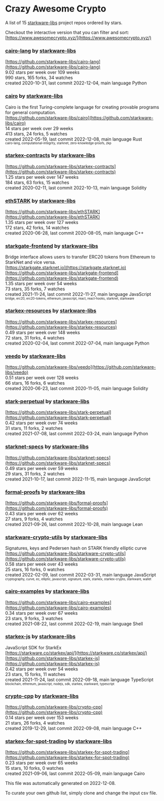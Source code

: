 # Crazy Awesome Crypto
A list of 15 [starkware-libs](https://github.com/starkware-libs) project repos ordered by stars.  

Checkout the interactive version that you can filter and sort: 
[https://www.awesomecrypto.xyz/](https://www.awesomecrypto.xyz/)  


### [cairo-lang](https://github.com/starkware-libs/cairo-lang) by [starkware-libs](https://github.com/starkware-libs)  
  
[https://github.com/starkware-libs/cairo-lang](https://github.com/starkware-libs/cairo-lang)  
9.02 stars per week over 109 weeks  
990 stars, 165 forks, 34 watches  
created 2020-10-31, last commit 2022-12-04, main language Python  


### [cairo](https://github.com/starkware-libs/cairo) by [starkware-libs](https://github.com/starkware-libs)  
Cairo is the first Turing-complete language for creating provable programs for general computation.  
[https://github.com/starkware-libs/cairo](https://github.com/starkware-libs/cairo)  
14 stars per week over 29 weeks  
413 stars, 24 forks, 5 watches  
created 2022-05-19, last commit 2022-12-08, main language Rust  
<sub><sup>cairo-lang, computational-integrity, starknet, zero-knowledge-proofs, zkp</sup></sub>


### [starkex-contracts](https://github.com/starkware-libs/starkex-contracts) by [starkware-libs](https://github.com/starkware-libs)  
  
[https://github.com/starkware-libs/starkex-contracts](https://github.com/starkware-libs/starkex-contracts)  
1.25 stars per week over 147 weeks  
184 stars, 63 forks, 15 watches  
created 2020-02-11, last commit 2022-10-13, main language Solidity  


### [ethSTARK](https://github.com/starkware-libs/ethSTARK) by [starkware-libs](https://github.com/starkware-libs)  
  
[https://github.com/starkware-libs/ethSTARK](https://github.com/starkware-libs/ethSTARK)  
1.35 stars per week over 127 weeks  
172 stars, 42 forks, 14 watches  
created 2020-06-28, last commit 2020-08-05, main language C++  


### [starkgate-frontend](https://github.com/starkware-libs/starkgate-frontend) by [starkware-libs](https://github.com/starkware-libs)  
Bridge interface allows users to transfer ERC20 tokens from Ethereum to StarkNet and vice versa.  
[https://starkgate.starknet.io](https://starkgate.starknet.io)  
[https://github.com/starkware-libs/starkgate-frontend](https://github.com/starkware-libs/starkgate-frontend)  
1.35 stars per week over 54 weeks  
73 stars, 35 forks, 7 watches  
created 2021-11-24, last commit 2022-11-27, main language JavaScript  
<sub><sup>bridge, erc20, erc20-tokens, ethereum, javascript, react, react-hooks, starknet, starkware</sup></sub>


### [starkex-resources](https://github.com/starkware-libs/starkex-resources) by [starkware-libs](https://github.com/starkware-libs)  
  
[https://github.com/starkware-libs/starkex-resources](https://github.com/starkware-libs/starkex-resources)  
0.49 stars per week over 148 weeks  
72 stars, 31 forks, 4 watches  
created 2020-02-04, last commit 2022-07-04, main language Python  


### [veedo](https://github.com/starkware-libs/veedo) by [starkware-libs](https://github.com/starkware-libs)  
  
[https://github.com/starkware-libs/veedo](https://github.com/starkware-libs/veedo)  
0.51 stars per week over 128 weeks  
66 stars, 16 forks, 6 watches  
created 2020-06-23, last commit 2020-11-05, main language Solidity  


### [stark-perpetual](https://github.com/starkware-libs/stark-perpetual) by [starkware-libs](https://github.com/starkware-libs)  
  
[https://github.com/starkware-libs/stark-perpetual](https://github.com/starkware-libs/stark-perpetual)  
0.42 stars per week over 74 weeks  
31 stars, 11 forks, 2 watches  
created 2021-07-08, last commit 2022-03-24, main language Python  


### [starknet-specs](https://github.com/starkware-libs/starknet-specs) by [starkware-libs](https://github.com/starkware-libs)  
  
[https://github.com/starkware-libs/starknet-specs](https://github.com/starkware-libs/starknet-specs)  
0.49 stars per week over 59 weeks  
29 stars, 31 forks, 2 watches  
created 2021-10-17, last commit 2022-11-15, main language JavaScript  


### [formal-proofs](https://github.com/starkware-libs/formal-proofs) by [starkware-libs](https://github.com/starkware-libs)  
  
[https://github.com/starkware-libs/formal-proofs](https://github.com/starkware-libs/formal-proofs)  
0.43 stars per week over 62 weeks  
27 stars, 9 forks, 4 watches  
created 2021-09-26, last commit 2022-10-28, main language Lean  


### [starkware-crypto-utils](https://github.com/starkware-libs/starkware-crypto-utils) by [starkware-libs](https://github.com/starkware-libs)  
Signatures, keys and Pedersen hash on STARK friendly elliptic curve  
[https://github.com/starkware-libs/starkware-crypto-utils](https://github.com/starkware-libs/starkware-crypto-utils)  
0.58 stars per week over 43 weeks  
25 stars, 16 forks, 0 watches  
created 2022-02-09, last commit 2022-03-31, main language JavaScript  
<sub><sup>cryptography, curve, ec, elliptic, javascript, signature, stark, starkex, starkex-crypto, starkware, wallet</sup></sub>


### [cairo-examples](https://github.com/starkware-libs/cairo-examples) by [starkware-libs](https://github.com/starkware-libs)  
  
[https://github.com/starkware-libs/cairo-examples](https://github.com/starkware-libs/cairo-examples)  
0.34 stars per week over 67 weeks  
23 stars, 9 forks, 3 watches  
created 2021-08-22, last commit 2022-02-19, main language Shell  


### [starkex-js](https://github.com/starkware-libs/starkex-js) by [starkware-libs](https://github.com/starkware-libs)  
JavaScript SDK for StarkEx  
[https://starkware.co/starkex/api/](https://starkware.co/starkex/api/)  
[https://github.com/starkware-libs/starkex-js](https://github.com/starkware-libs/starkex-js)  
0.42 stars per week over 54 weeks  
23 stars, 15 forks, 11 watches  
created 2021-11-24, last commit 2022-09-18, main language TypeScript  
<sub><sup>blockchain, ethereum, javascript, nodejs, sdk, starkex, starkware, typescript</sup></sub>


### [crypto-cpp](https://github.com/starkware-libs/crypto-cpp) by [starkware-libs](https://github.com/starkware-libs)  
  
[https://github.com/starkware-libs/crypto-cpp](https://github.com/starkware-libs/crypto-cpp)  
0.14 stars per week over 153 weeks  
21 stars, 26 forks, 4 watches  
created 2019-12-29, last commit 2022-09-08, main language C++  


### [starkex-for-spot-trading](https://github.com/starkware-libs/starkex-for-spot-trading) by [starkware-libs](https://github.com/starkware-libs)  
  
[https://github.com/starkware-libs/starkex-for-spot-trading](https://github.com/starkware-libs/starkex-for-spot-trading)  
0.23 stars per week over 65 weeks  
15 stars, 10 forks, 0 watches  
created 2021-09-06, last commit 2022-05-09, main language Cairo  


This file was automatically generated on 2022-12-08.  

To curate your own github list, simply clone and change the input csv file.  